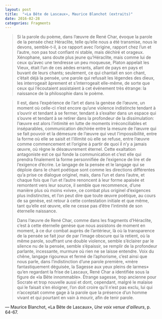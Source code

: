 ```yaml
---
layout: post
title:  "«La Bête de Lascaux», Maurice Blanchot (extraits)"
date: 2016-02-28
categories: Fragments
---
```

>Si la parole du poème, dans l’œuvre de René Char, évoque la parole de la pensée chez Héraclite, telle qu’elle nous a été transmise, nous le devons, semble-t-il, à ce rapport avec l’origine, rapport chez l’un et l’autre, non pas tout confiant ni stable, mais déchiré et orageux. Xénophane, sans doute plus jeune qu’Héraclite, mais comme lui de ceux qu’avec une tendresse un peu moqueuse, Platon appelait les Vieux, était l’un de ces aèdes errants, allant de pays en pays et buvant de leurs chants; seulement, ce qui chantait en son chant, c’était déjà la pensée, une parole qui refusait les légendes des dieux, les interrogeait âprement et s’interrogeait elle-même, de sorte que ceux qui l’écoutaient assistaient à cet événement très étrange: la naissance de la philosophie dans le poème.

>Il est, dans l’expérience de l’art et dans la genèse de l’œuvre, un moment où celle-ci n’est encore qu’une violence indistincte tendant à s’ouvrir et tendant à se fermer, tendant à s’exalter dans un espace qui s’ouvre et tendant à se retirer dans la profondeur de la dissimulation: l’œuvre est alors l’intimité en lutte de moments irréconciliables et inséparables, communication déchirée entre la mesure de l’œuvre qui se fait pouvoir et la démesure de l’œuvre qui veut l’impossibilité, entre la forme où elle se saisit et l’illimité où elle se refuse, entre l’œuvre comme commencement et l’origine à partir de quoi il n’y a jamais œuvre, où règne le désœuvrement éternel. Cette exaltation antagoniste est ce qui fonde la communication et c’est elle qui prendra finalement la forme personnifiée de l’exigence de lire et de l’exigence d’écrire. Le langage de la pensée et le langage qui se déploie dans le chant poétique sont comme les directions différentes qu’a prise ce dialogue originel, mais, dans l’un et dans l’autre, et chaque fois que l’un et l’autre renoncent à leur forme apaisée et remontent vers leur source, il semble que recommence, d’une manière plus où moins «vive», ce combat plus originel d’exigences plus indistinctes, et l’on peut dire que toute œuvre poétique, au cours de sa genèse, est retour à cette contestation initiale et que même, tant qu’elle est œuvre, elle ne cesse pas d’être l’intimité de son éternelle naissance.
>
>Dans l’œuvre de René Char, comme dans les fragments d’Héraclite, c’est à cette éternelle genèse que nous assistons de moment en moment, à ce dur combat auprès de l’antérieur, là où la transparence de la pensée se fait jour de par l’image obscure qui la retient, où la même parole, souffrant une double violence, semble s’éclairer par le silence nu de la pensée, semble s’épaissir, se remplir de la profondeur parlante, incessante, murmure où rien ne se laisse entendre. Voix du chêne, langage rigoureux et fermé de l’aphorisme, c’est ainsi que nous parle, dans l’indistinction d’une parole première, «mère fantastiquement déguisée, la Sagesse aux yeux pleins de larmes» qu’en regardant la frise de Lascaux, René Char a identifiée sous la figure de «la Bête innommable». Étrange sagesse, trop ancienne pour Socrate et trop nouvelle aussi et dont, cependant, malgré le malaise qui le faisait s’en éloigner, l’on doit croire qu’il n’est pas exclu, lui qui n’acceptait comme gage à la parole que la présence d’un homme vivant et qui pourtant en vain à mourir, afin de tenir parole.

— Maurice Blanchot, «La Bête de Lascaux», _Une voix venue d'ailleurs_, p. 64-67.
